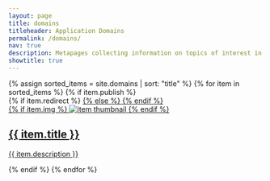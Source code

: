 ```yaml
---
layout: page
title: domains
titleheader: Application Domains
permalink: /domains/
nav: true
description: Metapages collecting information on topics of interest in the lab. 
showtitle: true
---
```


<div class="projects grid">
  {% assign sorted_items = site.domains | sort: "title" %}
  {% for item in sorted_items %}
      {% if item.publish %}
          <div class="grid-item">
              {% if item.redirect %}
                  <a href="{{ item.redirect }}" target="_blank">
              {% else %}
                  <a href="{{ item.url | relative_url }}">
              {% endif %}
              <div class="card hoverable">
                {% if item.img %}
                <img src="{{ item.img | relative_url }}" alt="item thumbnail">
                {% endif %}
                <div class="card-body">
                  <h2 class="card-title">{{ item.title }}</h2>
                  <p class="card-text">{{ item.description }}</p>
                </div>
              </div>
            </a>
          </div>
      {% endif %}
{% endfor %}
</div>
